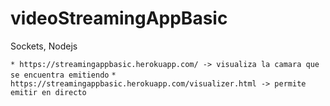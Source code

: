 # videoStreamingAppBasic
Sockets, Nodejs

`* https://streamingappbasic.herokuapp.com/ -> visualiza la camara que se encuentra emitiendo`
`* https://streamingappbasic.herokuapp.com/visualizer.html -> permite emitir en directo`
